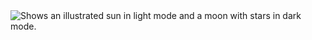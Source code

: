 <picture>
  <source media="(prefers-color-scheme: dark)" srcset="https://github.com/piyushbansal210/rickmorty/blob/master/images/Screenshot_1681467313.png">
  <source media="(prefers-color-scheme: light)" srcset="https://github.com/piyushbansal210/rickmorty/blob/master/images/Screenshot_1681467337.png">
  <img alt="Shows an illustrated sun in light mode and a moon with stars in dark mode." src="https://github.com/piyushbansal210/rickmorty/blob/master/images/Screenshot_1681467344.png">
</picture>
